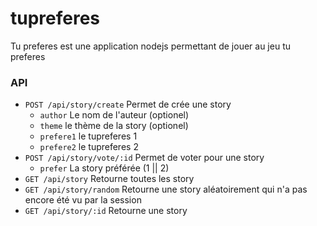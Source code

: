 # tupreferes
Tu preferes est une application nodejs permettant de jouer au jeu tu preferes

### API
* `POST /api/story/create` Permet de crée une story
    * `author` Le nom de l'auteur (optionel)
    * `theme` le thème de la story (optionel)
    * `prefere1` le tupreferes 1
    * `prefere2` le tupreferes 2
* `POST /api/story/vote/:id` Permet de voter pour une story
    * `prefer` La story préférée (1 || 2)
* `GET /api/story` Retourne toutes les story
* `GET /api/story/random` Retourne une story aléatoirement qui n'a pas encore été vu par la session
* `GET /api/story/:id` Retourne une story